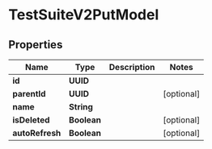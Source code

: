 

# TestSuiteV2PutModel


## Properties

| Name | Type | Description | Notes |
|------------ | ------------- | ------------- | -------------|
|**id** | **UUID** |  |  |
|**parentId** | **UUID** |  |  [optional] |
|**name** | **String** |  |  |
|**isDeleted** | **Boolean** |  |  [optional] |
|**autoRefresh** | **Boolean** |  |  [optional] |



